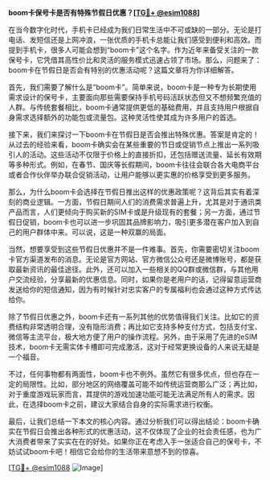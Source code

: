 **boom卡保号卡是否有特殊节假日优惠？[[TG💪+ @esim1088](https://t.me/s/esim1088)]**

在当今数字化时代，手机卡已经成为我们日常生活中不可或缺的一部分。无论是打电话、发短信还是上网冲浪，一张优质的手机卡总能让我们感受到便利和高效。而提到手机卡，很多人可能会想到“boom卡”这个名字。作为近年来备受关注的一款保号卡，它凭借其高性价比和灵活的服务模式迅速占领了市场。那么，问题来了：boom卡在节假日是否会有特别的优惠活动呢？这篇文章将为你详细解答。

首先，我们需要了解什么是“boom卡”。简单来说，boom卡是一种专为长期使用需求设计的保号卡，主要面向那些需要保持手机号码活跃状态但又不想频繁充值的人群。与传统套餐相比，boom卡通常提供更低的基础费用，并且支持用户根据自身需求选择额外的功能包或流量包。这种灵活性使其成为许多用户的首选。

接下来，我们来探讨一下boom卡在节假日是否会推出特殊优惠。答案是肯定的！从过去的经验来看，boom卡确实会在某些重要的节日或促销节点上推出一系列吸引人的活动。这些活动不仅限于价格上的直接折扣，还包括赠送流量、延长有效期等多种形式。例如，在春节、国庆等长假期间，boom卡往往会联合各大电商平台或者合作伙伴举办联合促销活动，让用户能够以更实惠的价格享受到更多服务。

那么，为什么boom卡会选择在节假日推出这样的优惠政策呢？这背后其实有着深刻的商业逻辑。一方面，节假日期间人们的消费需求普遍上升，尤其是对于通讯类产品而言，人们更倾向于购买新的SIM卡或是升级现有的套餐；另一方面，通过节假日促销，boom卡也可以进一步巩固其品牌影响力，吸引更多潜在客户加入到自己的用户群体中来。可以说，这是一种双赢的局面。

当然，想要享受到这些节假日优惠并不是一件难事。首先，你需要密切关注boom卡官方渠道发布的消息。无论是官方网站、官方微信公众号还是微博账号，都是获取最新资讯的最佳途径。此外，还可以加入一些相关的QQ群或微信群，与其他用户交流经验，分享最新的优惠信息。同时，如果你是老用户的话，记得留意运营商发送给你的短信通知，因为有时候针对忠实客户的专属福利也会通过这种方式传达给你。

除了节假日优惠之外，boom卡还有一系列其他的优势值得我们关注。比如它的资费结构非常透明合理，没有隐形消费；再比如它支持多种支付方式，包括支付宝、微信等主流平台，极大地方便了用户的操作流程。另外，由于采用了先进的eSIM技术，boom卡无需实体卡槽即可完成激活，这对于经常更换设备的人来说无疑是一个福音。

不过，任何事物都有两面性，boom卡也不例外。虽然它有很多优点，但也存在一定的局限性。比如，部分地区的网络覆盖可能不如传统运营商那么广泛；再比如，对于重度游戏玩家而言，其提供的游戏加速功能可能无法满足所有人的需求。因此，在选择boom卡之前，建议大家结合自身的实际需求进行权衡。

最后，让我们总结一下本文的核心内容。通过分析我们可以得出结论：boom卡确实在节假日会推出各种形式的优惠活动，这不仅体现了企业的社会责任感，也为广大消费者带来了实实在在的好处。如果你正在考虑入手一张适合自己的保号卡，不妨试试boom卡吧！相信它会给你的生活带来意想不到的惊喜。

[[TG💪+ @esim1088](https://t.me/s/esim1088) ![Image](https://i.postimg.cc/4NQfJmqS/Snipaste-2025-05-13-00-14-12.png)]
